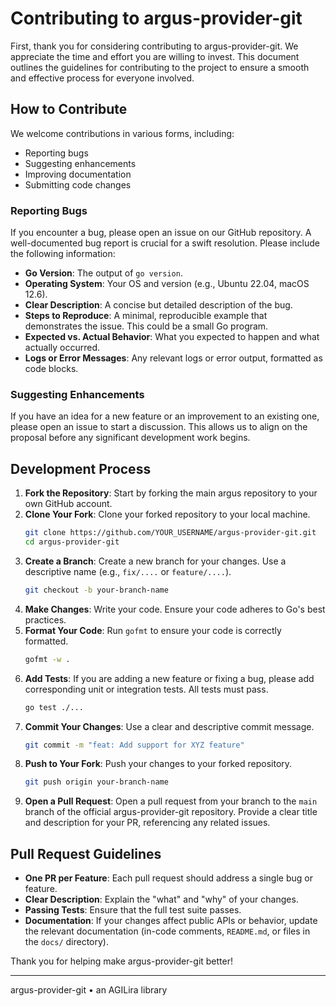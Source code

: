 # Contributing to argus-provider-git

First, thank you for considering contributing to argus-provider-git. We appreciate the time and effort you are willing to invest. This document outlines the guidelines for contributing to the project to ensure a smooth and effective process for everyone involved.

## How to Contribute

We welcome contributions in various forms, including:
- Reporting bugs
- Suggesting enhancements
- Improving documentation
- Submitting code changes

### Reporting Bugs

If you encounter a bug, please open an issue on our GitHub repository. A well-documented bug report is crucial for a swift resolution. Please include the following information:

- **Go Version**: The output of `go version`.
- **Operating System**: Your OS and version (e.g., Ubuntu 22.04, macOS 12.6).
- **Clear Description**: A concise but detailed description of the bug.
- **Steps to Reproduce**: A minimal, reproducible example that demonstrates the issue. This could be a small Go program.
- **Expected vs. Actual Behavior**: What you expected to happen and what actually occurred.
- **Logs or Error Messages**: Any relevant logs or error output, formatted as code blocks.

### Suggesting Enhancements

If you have an idea for a new feature or an improvement to an existing one, please open an issue to start a discussion. This allows us to align on the proposal before any significant development work begins.

## Development Process

1.  **Fork the Repository**: Start by forking the main argus repository to your own GitHub account.
2.  **Clone Your Fork**: Clone your forked repository to your local machine.
    ```bash
    git clone https://github.com/YOUR_USERNAME/argus-provider-git.git
    cd argus-provider-git
    ```
3.  **Create a Branch**: Create a new branch for your changes. Use a descriptive name (e.g., `fix/....` or `feature/....`).
    ```bash
    git checkout -b your-branch-name
    ```
4.  **Make Changes**: Write your code. Ensure your code adheres to Go's best practices.
5.  **Format Your Code**: Run `gofmt` to ensure your code is correctly formatted.
    ```bash
    gofmt -w .
    ```
6.  **Add Tests**: If you are adding a new feature or fixing a bug, please add corresponding unit or integration tests. All tests must pass.
    ```bash
    go test ./...
    ```
7.  **Commit Your Changes**: Use a clear and descriptive commit message.
    ```bash
    git commit -m "feat: Add support for XYZ feature"
    ```
8.  **Push to Your Fork**: Push your changes to your forked repository.
    ```bash
    git push origin your-branch-name
    ```
9.  **Open a Pull Request**: Open a pull request from your branch to the `main` branch of the official argus-provider-git repository. Provide a clear title and description for your PR, referencing any related issues.

## Pull Request Guidelines

- **One PR per Feature**: Each pull request should address a single bug or feature.
- **Clear Description**: Explain the "what" and "why" of your changes.
- **Passing Tests**: Ensure that the full test suite passes.
- **Documentation**: If your changes affect public APIs or behavior, update the relevant documentation (in-code comments, `README.md`, or files in the `docs/` directory).

Thank you for helping make argus-provider-git better!

---

argus-provider-git • an AGILira library
